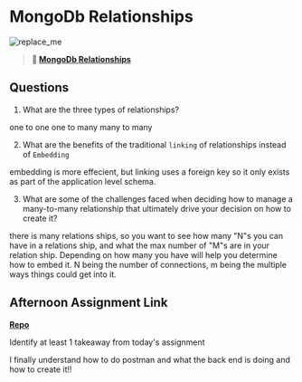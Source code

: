 # MongoDb Relationships

![replace_me](https://codeworks.blob.core.windows.net/public/assets/img/illustrations/placeholder.svg)

> **📖 [MongoDb Relationships](https://codeworksacademy.com/fs-student-guide/resources/wk5/02-Relationships)**

## Questions

1. What are the three types of relationships?

one to one
one to many
many to many

2. What are the benefits of the traditional `linking` of relationships instead of `Embedding`

embedding is more effecient, but linking uses a foreign key so it only exists as part of the application level schema. 

3. What are some of the challenges faced when deciding how to manage a many-to-many relationship that ultimately drive your decision on how to create it?

there is many relations ships, so you want to see how many "N"s you can have in a relations ship, and what the max number of "M"s are in your relation ship. Depending on how many you have will help you determine how to embed it. N being the number of connections, m being the multiple ways things could get into it. 

## Afternoon Assignment Link

**[Repo](https://github.com/autumnlay/late-fall21-gregslist-api.git)**

Identify at least 1 takeaway from today's assignment

I finally understand how to do postman and what the back end is doing and how to create it!!
